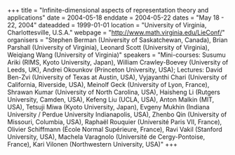 +++
title = "Infinite-dimensional aspects of representation theory and applications"
date = 2004-05-18
enddate = 2004-05-22
dates = "May 18 - 22, 2004"
dateadded = 1999-01-01
location = "University of Virginia, Charlottesville, U.S.A."
webpage = "http://www.math.virginia.edu/LieConf/"
organisers = "Stephen Berman (University of Saskatchewan, Canada), Brian Parshall (University of Virginia), Leonard Scott (University of Virginia), Weiqiang Wang (University of Virginia)"
speakers = "Mini-courses: Susumu Ariki (RIMS, Kyoto University, Japan), William Crawley-Boevey (University of Leeds, UK), Andrei Okounkov (Princeton University, USA); Lectures: David Ben-Zvi (University of Texas at Austin, USA), Vyjayanthi Chari (University of California, Riverside, USA), Meinolf Geck (University of Lyon, France), Shrawan Kumar (University of North Carolina, USA), Haisheng Li (Rutgers University, Camden, USA), Kefeng Liu (UCLA, USA), Anton Malkin (MIT, USA), Tetsuji Miwa (Kyoto University, Japan), Evgeny Mukhin (Indiana University / Perdue University Indianapolis, USA), Zhenbo Qin (University of Missouri, Columbia, USA), Raphaël Rouquier (Université Paris VII, France), Olivier Schiffmann (École Normal Supérieure, France), Ravi Vakil (Stanford University, USA), Machela Varagnolo (Université de Cergy-Pontoise, France), Kari Vilonen (Northwestern University, USA)"
+++
